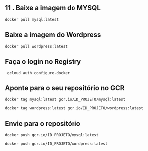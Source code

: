 ## 11 . Baixe a imagem do MYSQL

```docker pull mysql:latest```

## Baixe a imagem do Wordpress

```docker pull wordpress:latest```

## Faça o login no Registry

``` gcloud auth configure-docker```

## Aponte para o seu repositório no GCR

```docker tag mysql:latest gcr.io/ID_PROJETO/mysql:latest```

```docker tag wordpress:latest gcr.io/ID_PROJETO/wordpress:latest```

## Envie para o repositório

```docker push gcr.io/ID_PROJETO/mysql:latest```

```docker push gcr.io/ID_PROJETO/wordpress:latest```



